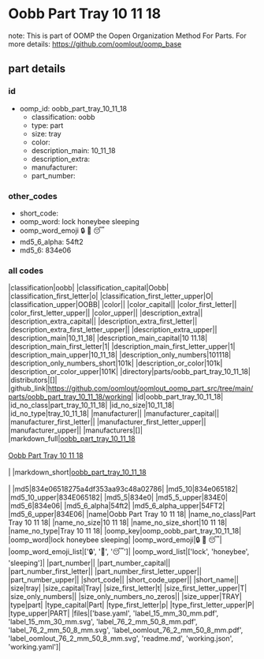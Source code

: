 # Oobb Part Tray 10 11 18  

note: This is part of OOMP the Oopen Organization Method For Parts. For more details: https://github.com/oomlout/oomp_base

##  part details





### id
* oomp_id: oobb_part_tray_10_11_18
  * classification: oobb
  * type: part
  * size: tray
  * color: 
  * description_main: 10_11_18
  * description_extra: 
  * manufacturer: 
  * part_number: 

### other_codes
* short_code: 
* oomp_word: lock honeybee sleeping
* oomp_word_emoji :lock: :honeybee: :sleeping:
* md5_6_alpha: 54ft2
* md5_6: 834e06

### all codes 
|classification|oobb|
|classification_capital|Oobb|
|classification_first_letter|o|
|classification_first_letter_upper|O|
|classification_upper|OOBB|
|color||
|color_capital||
|color_first_letter||
|color_first_letter_upper||
|color_upper||
|description_extra||
|description_extra_capital||
|description_extra_first_letter||
|description_extra_first_letter_upper||
|description_extra_upper||
|description_main|10_11_18|
|description_main_capital|10 11.18|
|description_main_first_letter|1|
|description_main_first_letter_upper|1|
|description_main_upper|10_11_18|
|description_only_numbers|101118|
|description_only_numbers_short|101k|
|description_or_color|101k|
|description_or_color_upper|101K|
|directory|parts/oobb_part_tray_10_11_18|
|distributors|[]|
|github_link|https://github.com/oomlout/oomlout_oomp_part_src/tree/main/parts/oobb_part_tray_10_11_18/working|
|id|oobb_part_tray_10_11_18|
|id_no_class|part_tray_10_11_18|
|id_no_size|10_11_18|
|id_no_type|tray_10_11_18|
|manufacturer||
|manufacturer_capital||
|manufacturer_first_letter||
|manufacturer_first_letter_upper||
|manufacturer_upper||
|manufacturers|[]|
|markdown_full|[oobb_part_tray_10_11_18](https://github.com/oomlout/oomlout_oomp_part_src/tree/main/parts/oobb_part_tray_10_11_18/working)<br>[](https://github.com/oomlout/oomlout_oomp_part_src/tree/main/parts/oobb_part_tray_10_11_18/working)<br>[Oobb Part Tray 10 11 18](https://github.com/oomlout/oomlout_oomp_part_src/tree/main/parts/oobb_part_tray_10_11_18/working)<br><br>|
|markdown_short|[oobb_part_tray_10_11_18](https://github.com/oomlout/oomlout_oomp_part_src/tree/main/parts/oobb_part_tray_10_11_18/working)<br><br>|
|md5|834e06518275a4df353aa93c48a02786|
|md5_10|834e065182|
|md5_10_upper|834E065182|
|md5_5|834e0|
|md5_5_upper|834E0|
|md5_6|834e06|
|md5_6_alpha|54ft2|
|md5_6_alpha_upper|54FT2|
|md5_6_upper|834E06|
|name|Oobb Part Tray 10 11 18|
|name_no_class|Part Tray 10 11 18|
|name_no_size|10 11 18|
|name_no_size_short|10 11 18|
|name_no_type|Tray 10 11 18|
|oomp_key|oomp_oobb_part_tray_10_11_18|
|oomp_word|lock honeybee sleeping|
|oomp_word_emoji|:lock: :honeybee: :sleeping:|
|oomp_word_emoji_list|[':lock:', ':honeybee:', ':sleeping:']|
|oomp_word_list|['lock', 'honeybee', 'sleeping']|
|part_number||
|part_number_capital||
|part_number_first_letter||
|part_number_first_letter_upper||
|part_number_upper||
|short_code||
|short_code_upper||
|short_name||
|size|tray|
|size_capital|Tray|
|size_first_letter|t|
|size_first_letter_upper|T|
|size_only_numbers||
|size_only_numbers_no_zeros||
|size_upper|TRAY|
|type|part|
|type_capital|Part|
|type_first_letter|p|
|type_first_letter_upper|P|
|type_upper|PART|
|files|['base.yaml', 'label_15_mm_30_mm.pdf', 'label_15_mm_30_mm.svg', 'label_76_2_mm_50_8_mm.pdf', 'label_76_2_mm_50_8_mm.svg', 'label_oomlout_76_2_mm_50_8_mm.pdf', 'label_oomlout_76_2_mm_50_8_mm.svg', 'readme.md', 'working.json', 'working.yaml']|

